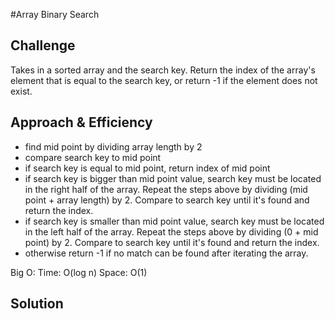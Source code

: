 #Array Binary Search

## Challenge
Takes in a sorted array and the search key. Return the index of the array's element that is equal to the search key, or return -1 if the element does not exist.

## Approach & Efficiency
- find mid point by dividing array length by 2
- compare search key to mid point
- if search key is equal to mid point, return index of mid point
- if search key is bigger than mid point value, search key must be located in the right half of the array. Repeat the steps above by dividing (mid point + array length) by 2. Compare to search key until it's found and return the index.
- if search key is smaller than mid point value, search key must be located in the left half of the array. Repeat the steps above by dividing (0 + mid point) by 2. Compare to search key until it's found and return the index.
- otherwise return -1 if no match can be found after iterating the array.

Big O:
Time: O(log n)
Space: O(1)

## Solution 

